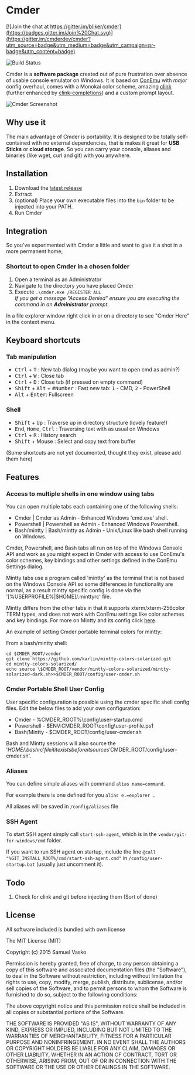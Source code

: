 # Cmder

[![Join the chat at https://gitter.im/bliker/cmder](https://badges.gitter.im/Join%20Chat.svg)](https://gitter.im/cmderdev/cmder?utm_source=badge&utm_medium=badge&utm_campaign=pr-badge&utm_content=badge)

![Build Status](https://ci.appveyor.com/api/projects/status/32r7s2skrgm9ubva?retina=true)

Cmder is a **software package** created out of pure frustration over absence of usable console emulator on Windows. It is based on [ConEmu](https://conemu.github.io/) with *major* config overhaul, comes with a Monokai color scheme, amazing [clink](https://github.com/mridgers/clink) (further enhanced by [clink-completions](https://github.com/vladimir-kotikov/clink-completions)) and a custom prompt layout.

![Cmder Screenshot](http://i.imgur.com/g1nNf0I.png)

## Why use it

The main advantage of Cmder is portability. It is designed to be totally self-contained with no external dependencies, that is makes it great for **USB Sticks** or **cloud storage**. So you can carry your console, aliases and binaries (like wget, curl and git) with you anywhere.

## Installation

1. Download the [latest release](https://github.com/cmderdev/cmder/releases/)
2. Extract
3. (optional) Place your own executable files into the `bin` folder to be injected into your PATH.
4. Run Cmder

## Integration

So you've experimented with Cmder a little and want to give it a shot in a more permanent home;

### Shortcut to open Cmder in a chosen folder

1. Open a terminal as an Administrator
2. Navigate to the directory you have placed Cmder
3. Execute `.\cmder.exe /REGISTER ALL`  
   _If you get a message "Access Denied" ensure you are executing the command in an **Administrator** prompt._

In a file explorer window right click in or on a directory to see "Cmder Here" in the context menu.

## Keyboard shortcuts

### Tab manipulation

* <kbd>Ctrl</kbd> + <kbd>T</kbd> : New tab dialog (maybe you want to open cmd as admin?)
* <kbd>Ctrl</kbd> + <kbd>W</kbd> : Close tab
* <kbd>Ctrl</kbd> + <kbd>D</kbd> : Close tab (if pressed on empty command)
* <kbd>Shift</kbd> + <kbd>Alt</kbd> + <kbd>#Number</kbd> : Fast new tab: <kbd>1</kbd> - CMD, <kbd>2</kbd> - PowerShell
* <kbd>Alt</kbd> + <kbd>Enter</kbd>: Fullscreen

### Shell

* <kbd>Shift</kbd> + <kbd>Up</kbd> : Traverse up in directory structure (lovely feature!)
* <kbd>End</kbd>, <kbd>Home</kbd>, <kbd>Ctrl</kbd> : Traversing text with as usual on Windows
* <kbd>Ctrl</kbd> + <kbd>R</kbd> : History search
* <kbd>Shift</kbd> + Mouse : Select and copy text from buffer

(Some shortcuts are not yet documented, thought they exist, please add them here)

## Features

### Access to multiple shells in one window using tabs
You can open multiple tabs each containing one of the following shells:

* Cmder | Cmder as Admin             - Enhanced Windows 'cmd.exe' shell.
* Powershell | Powershell as Admin   - Enhanced Windows Powershell.
* Bash/mintty | Bash/mintty as Admin - Unix/Linux like bash shell running on Windows.

Cmder, Powershell, and Bash tabs all run on top of the Windows Console API and work as you might expect in Cmder with access to use ConEmu's color schemes, key bindings and other settings defined in the ConEmu Settings dialog.

Mintty tabs use a program called 'mintty' as the terminal that is not based on the Windows Console API so some differences in functionality are normal, as a result mintty specific config is done via the '[%USERPROFILE%|$HOME]/.minttyrc' file.

Mintty differs from the other tabs in that it supports xterm/xterm-256color TERM types, and does not work with ConEmu settings like color schemes and key bindings. For more on Mintty and its config click [here](https://code.google.com/p/mintty/).

An example of setting Cmder portable terminal colors for mintty:

From a bash/mintty shell:

```
cd $CMDER_ROOT/vendor
git clone https://github.com/karlin/mintty-colors-solarized.git
cd mintty-colors-solarized/
echo source \$CMDER_ROOT/vendor/mintty-colors-solarized/mintty-solarized-dark.sh>>$CMDER_ROOT/config/user-cmder.sh
```

### Cmder Portable Shell User Config
User specific configuration is possible using the cmder specific shell config files.  Edit the below files to add your own configuration:

* Cmder       - %CMDER_ROOT%\config\user-startup.cmd
* Powershell  - $ENV:CMDER_ROOT\config\user-profile.ps1
* Bash/Mintty - $CMDER_ROOT/config/user-cmder.sh

Bash and Mintty sessions will also source the '$HOME/.bashrc' file it it exists before it sources '$CMDER_ROOT/config/user-cmder.sh'.

### Aliases
You can define simple aliases with command `alias name=command`.

For example there is one defined for you `alias e.=explorer .`

All aliases will be saved in `/config/aliases` file

### SSH Agent

To start SSH agent simply call `start-ssh-agent`, which is in the `vendor/git-for-windows/cmd` folder.

If you want to run SSH agent on startup, include the line `@call "%GIT_INSTALL_ROOT%/cmd/start-ssh-agent.cmd"` in `/config/user-startup.bat` (usually just uncomment it).

## Todo

1. Check for clink and git before injecting them (Sort of done)

## License

All software included is bundled with own license

The MIT License (MIT)

Copyright (c) 2015 Samuel Vasko

Permission is hereby granted, free of charge, to any person obtaining a copy
of this software and associated documentation files (the "Software"), to deal
in the Software without restriction, including without limitation the rights
to use, copy, modify, merge, publish, distribute, sublicense, and/or sell
copies of the Software, and to permit persons to whom the Software is
furnished to do so, subject to the following conditions:

The above copyright notice and this permission notice shall be included in
all copies or substantial portions of the Software.

THE SOFTWARE IS PROVIDED "AS IS", WITHOUT WARRANTY OF ANY KIND, EXPRESS OR
IMPLIED, INCLUDING BUT NOT LIMITED TO THE WARRANTIES OF MERCHANTABILITY,
FITNESS FOR A PARTICULAR PURPOSE AND NONINFRINGEMENT. IN NO EVENT SHALL THE
AUTHORS OR COPYRIGHT HOLDERS BE LIABLE FOR ANY CLAIM, DAMAGES OR OTHER
LIABILITY, WHETHER IN AN ACTION OF CONTRACT, TORT OR OTHERWISE, ARISING FROM,
OUT OF OR IN CONNECTION WITH THE SOFTWARE OR THE USE OR OTHER DEALINGS IN
THE SOFTWARE.
